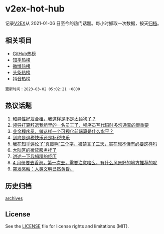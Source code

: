 # v2ex-hot-hub

 记录[V2EX](https://www.v2ex.com/)从 2021-01-06 日至今的热门话题。每小时抓取一次数据，按天[归档](archives)。
 
 ## 相关项目

- [GitHub热榜](https://github.com/it985/github-hot-hub)
- [知乎热榜](https://github.com/it985/zhihu-hot-hub)
- [微博热榜](https://github.com/it985/weibo-hot-hub)
- [头条热榜](https://github.com/it985/toutiao-hot-hub)
- [抖音热榜](https://github.com/it985/douyin-hot-hub)


 `更新时间：2023-03-02 05:02:21 +0800`

## 热议话题

1. [和异性好友合租，我这样是不是太舔狗了？](https://www.v2ex.com/t/920116)
1. [领导打算辞退我组里的一名员工了，程序员写代码时多沟通真的很重要](https://www.v2ex.com/t/920072)
1. [业余程序员，做这样一个可视化前端算是什么水平？](https://www.v2ex.com/t/920089)
1. [到底是退税快乐还是补税快乐](https://www.v2ex.com/t/920067)
1. [我在知乎评论了“真贱啊”三个字，被禁言了三天，实在想不懂有必要这样吗](https://www.v2ex.com/t/920128)
1. [大陆区的微软服务挂了](https://www.v2ex.com/t/920153)
1. [讲述一下我捐精的经历](https://www.v2ex.com/t/920174)
1. [4 月份要去香港，第一次去，需要注意啥么，有什么风景好的地方推荐的呢](https://www.v2ex.com/t/920148)
1. [突发感触：人类文明已然黄昏。](https://www.v2ex.com/t/920114)

## 历史归档

[archives](archives)

## License

See the [LICENSE](LICENSE) file for license rights and limitations (MIT).
